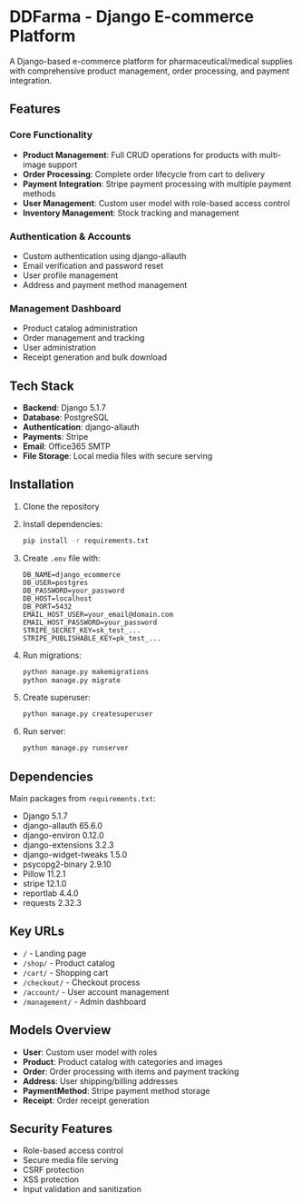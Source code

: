 # DDFarma - Django E-commerce Platform

A Django-based e-commerce platform for pharmaceutical/medical supplies with comprehensive product management, order processing, and payment integration.

## Features

### Core Functionality
- **Product Management**: Full CRUD operations for products with multi-image support
- **Order Processing**: Complete order lifecycle from cart to delivery
- **Payment Integration**: Stripe payment processing with multiple payment methods
- **User Management**: Custom user model with role-based access control
- **Inventory Management**: Stock tracking and management

### Authentication & Accounts
- Custom authentication using django-allauth
- Email verification and password reset
- User profile management
- Address and payment method management

### Management Dashboard
- Product catalog administration
- Order management and tracking
- User administration
- Receipt generation and bulk download

## Tech Stack

- **Backend**: Django 5.1.7
- **Database**: PostgreSQL
- **Authentication**: django-allauth
- **Payments**: Stripe
- **Email**: Office365 SMTP
- **File Storage**: Local media files with secure serving

## Installation

1. Clone the repository

2. Install dependencies:
   ```bash
   pip install -r requirements.txt
   ```

3. Create `.env` file with:
   ```
   DB_NAME=django_ecommerce
   DB_USER=postgres
   DB_PASSWORD=your_password
   DB_HOST=localhost
   DB_PORT=5432
   EMAIL_HOST_USER=your_email@domain.com
   EMAIL_HOST_PASSWORD=your_password
   STRIPE_SECRET_KEY=sk_test_...
   STRIPE_PUBLISHABLE_KEY=pk_test_...
   ```

4. Run migrations:
   ```bash
   python manage.py makemigrations
   python manage.py migrate
   ```

5. Create superuser:
   ```bash
   python manage.py createsuperuser
   ```

6. Run server:
   ```bash
   python manage.py runserver
   ```

## Dependencies

Main packages from `requirements.txt`:
- Django 5.1.7
- django-allauth 65.6.0
- django-environ 0.12.0
- django-extensions 3.2.3
- django-widget-tweaks 1.5.0
- psycopg2-binary 2.9.10
- Pillow 11.2.1
- stripe 12.1.0
- reportlab 4.4.0
- requests 2.32.3

## Key URLs

- `/` - Landing page
- `/shop/` - Product catalog
- `/cart/` - Shopping cart
- `/checkout/` - Checkout process
- `/account/` - User account management
- `/management/` - Admin dashboard

## Models Overview

- **User**: Custom user model with roles
- **Product**: Product catalog with categories and images
- **Order**: Order processing with items and payment tracking
- **Address**: User shipping/billing addresses
- **PaymentMethod**: Stripe payment method storage
- **Receipt**: Order receipt generation

## Security Features

- Role-based access control
- Secure media file serving
- CSRF protection
- XSS protection
- Input validation and sanitization
